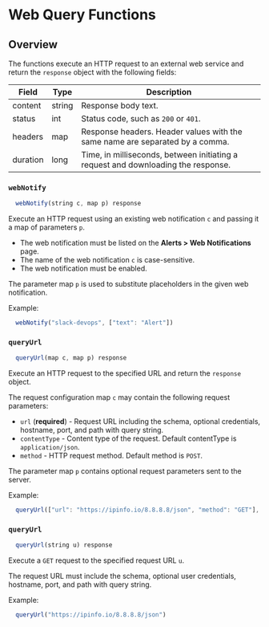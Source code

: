 # Web Query Functions

## Overview

The functions execute an HTTP request to an external web service and return the `response` object with the following fields:

**Field**    | **Type** | **Description**
-------------|----------|----------------
content      | string   | Response body text.
status       | int      | Status code, such as `200` or `401`.
headers      | map      | Response headers. Header values with the same name are separated by a comma.
duration     | long     | Time, in milliseconds, between initiating a request and downloading the response.

### `webNotify`

```javascript
  webNotify(string c, map p) response
```

Execute an HTTP request using an existing web notification `c` and passing it a map of parameters `p`.

* The web notification must be listed on the **Alerts > Web Notifications** page.
* The name of the web notification `c` is case-sensitive.
* The web notification must be enabled.

The parameter map `p` is used to substitute placeholders in the given web notification.

Example:

```javascript
  webNotify("slack-devops", ["text": "Alert"])
```

### `queryUrl`

```javascript
  queryUrl(map c, map p) response
```

Execute an HTTP request to the specified URL and return the `response` object.

The request configuration map `c` may contain the following request parameters:

* `url` (**required**) - Request URL including the schema, optional credentials, hostname, port, and path with query string.
* `contentType` - Content type of the request. Default contentType is `application/json`.
* `method` - HTTP request method. Default method is `POST`.

The parameter map `p` contains optional request parameters sent to the server.

Example:

```javascript
  queryUrl(["url": "https://ipinfo.io/8.8.8.8/json", "method": "GET"], [])
```

### `queryUrl`

```javascript
  queryUrl(string u) response
```

Execute a `GET` request to the specified request URL `u`. 

The request URL must include the schema, optional user credentials, hostname, port, and path with query string.

Example:

```javascript
  queryUrl("https://ipinfo.io/8.8.8.8/json")
```
